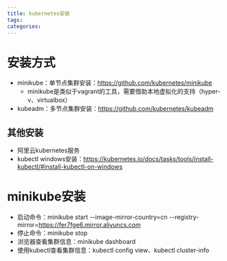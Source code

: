 ```yaml
---
title: kubernetes安装
tags:
categories:
---
```

# 安装方式
* minikube：单节点集群安装：https://github.com/kubernetes/minikube
    - minikube是类似于vagrant的工具，需要借助本地虚拟化的支持（hyper-v、virtualbox）
* kubeadm：多节点集群安装：https://github.com/kubernetes/kubeadm

## 其他安装
* 阿里云kubernetes服务
* kubectl windows安装：https://kubernetes.io/docs/tasks/tools/install-kubectl/#install-kubectl-on-windows

# minikube安装
* 启动命令：minikube start --image-mirror-country=cn --registry-mirror=https://fer7fge6.mirror.aliyuncs.com
* 停止命令：minikube stop
* 浏览器查看集群信息：minikube dashboard
* 使用kubectl查看集群信息：kubectl config view、kubectl cluster-info
